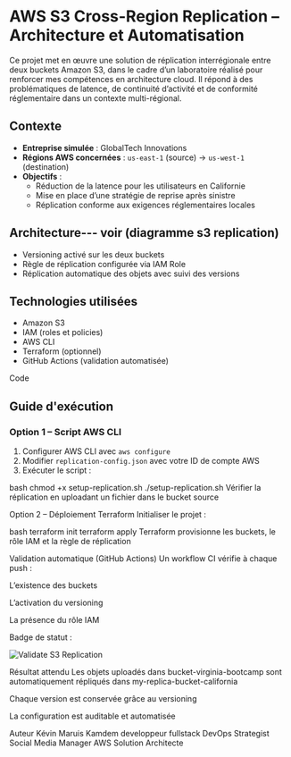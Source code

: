 # AWS S3 Cross-Region Replication – Architecture et Automatisation

Ce projet met en œuvre une solution de réplication interrégionale entre deux buckets Amazon S3, dans le cadre d’un laboratoire réalisé pour renforcer mes compétences en architecture cloud. Il répond à des problématiques de latence, de continuité d’activité et de conformité réglementaire dans un contexte multi-régional.

## Contexte

- **Entreprise simulée** : GlobalTech Innovations
- **Régions AWS concernées** : `us-east-1` (source) → `us-west-1` (destination)
- **Objectifs** :
  - Réduction de la latence pour les utilisateurs en Californie
  - Mise en place d’une stratégie de reprise après sinistre
  - Réplication conforme aux exigences réglementaires locales

## Architecture--- voir (diagramme s3 replication)

- Versioning activé sur les deux buckets
- Règle de réplication configurée via IAM Role
- Réplication automatique des objets avec suivi des versions

## Technologies utilisées

- Amazon S3
- IAM (roles et policies)
- AWS CLI
- Terraform (optionnel)
- GitHub Actions (validation automatisée)

Code

## Guide d'exécution

### Option 1 – Script AWS CLI

1. Configurer AWS CLI avec `aws configure`
2. Modifier `replication-config.json` avec votre ID de compte AWS
3. Exécuter le script :

bash
chmod +x setup-replication.sh
./setup-replication.sh
Vérifier la réplication en uploadant un fichier dans le bucket source

Option 2 – Déploiement Terraform
Initialiser le projet :

bash
terraform init
terraform apply
Terraform provisionne les buckets, le rôle IAM et la règle de réplication

Validation automatique (GitHub Actions)
Un workflow CI vérifie à chaque push :

L’existence des buckets

L’activation du versioning

La présence du rôle IAM

Badge de statut :

![Validate S3 Replication](https://github.com/<utilisateur>/<repo>/actions/workflows/validate-s3-replication.yml/badge.svg)

Résultat attendu
Les objets uploadés dans bucket-virginia-bootcamp sont automatiquement répliqués dans my-replica-bucket-california

Chaque version est conservée grâce au versioning

La configuration est auditable et automatisée

Auteur
Kévin Maruis Kamdem 
developpeur fullstack
DevOps Strategist 
Social Media Manager
AWS Solution Architecte
